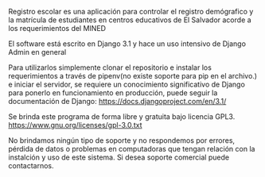 Registro escolar es una aplicación para controlar el registro demógrafico y la matrícula de estudiantes en centros educativos de El Salvador acorde a los requerimientos del MINED

El software está escrito en Django 3.1 y hace un uso intensivo de Django Admin en general

Para utilizarlos simplemente clonar el repositorio e instalar los requerimientos a través de pipenv(no existe soporte para pip en el archivo.) e iniciar el servidor, se requiere un conocimiento significativo de Django para ponerlo en funcionamiento en producción, puede seguir la documentación de Django: https://docs.djangoproject.com/en/3.1/ 

Se brinda este programa de forma libre y gratuita bajo licencia GPL3. https://www.gnu.org/licenses/gpl-3.0.txt

No brindamos ningún tipo de soporte y no respondemos por errores, pérdida de datos o problemas en computadoras que tengan relación con la instalción y uso de este sistema. Si desea soporte comercial puede contactarnos.